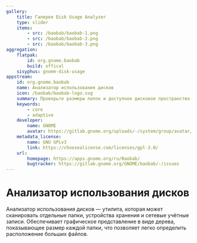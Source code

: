 ```yaml
---
gallery:
    title: Галерея Disk Usage Analyzer
    type: slider
    items:
        - src: /baobab/baobab-1.png
        - src: /baobab/baobab-2.png
        - src: /baobab/baobab-3.png
aggregation:
    flatpak:
        id: org.gnome.baobab
        build: offical
    sisyphus: gnome-disk-usage
appstream:
    id: org.gnome.baobab
    name: Анализатор использования дисков
    icon: /baobab/baobab-logo.svg
    summary: Проверьте размеры папок и доступное дисковое пространство
    keywords:
        - core
        - adaptive
    developer:
        name: GNOME
        avatar: https://gitlab.gnome.org/uploads/-/system/group/avatar/8/gnomelogo.png?width=48
    metadata_license:
        name: GNU GPLv3
        link: https://choosealicense.com/licenses/gpl-3.0/
    url:
        homepage: https://apps.gnome.org/ru/Baobab/
        bugtracker: https://gitlab.gnome.org/GNOME/baobab/-/issues
---
```


# Анализатор использования дисков

Анализатор использования дисков — утилита, которая может сканировать отдельные папки, устройства хранения и сетевые учётные записи. Обеспечивает графическое представление в виде дерева, показывающее размер каждой папки, что позволяет легко определить расположение больших файлов.

<AGWGallery />

<!--@include: @apps/_parts/install/content-repo.md-->
<!--@include: @apps/_parts/install/content-flatpak.md-->
